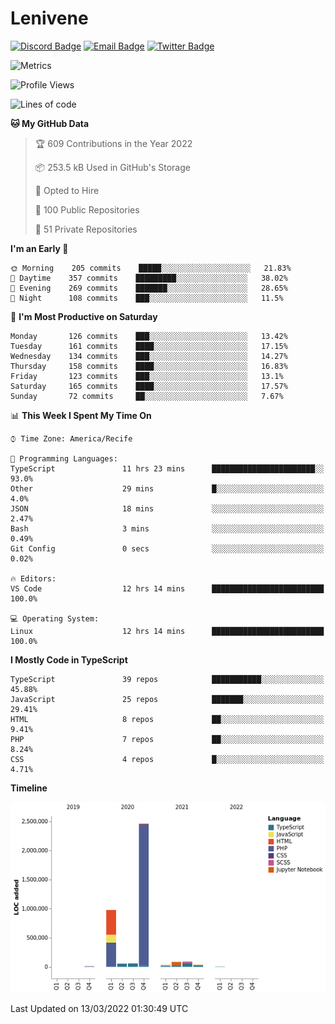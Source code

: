 # Lenivene

[![Discord Badge](https://img.shields.io/badge/-Lenivene%230715-black?style=flat-square&logo=Discord&logoColor=white)](http://discord.com/)
[![Email Badge](https://img.shields.io/badge/-lenivene@msn.com-black?style=flat-square&logo=Gmail&logoColor=white&link=mailto:lenivene@msn.com)](mailto:lenivene@msn.com)
[![Twitter Badge](https://img.shields.io/badge/-@enevinel-black?style=flat-square&logo=twitter&logoColor=white&link=https://twitter.com/enevinel)](https://twitter.com/enevinel)

<!-- https://github-readme-stats.vercel.app/api?username=lenivene&show_icons=true -->

<img src="https://metrics.lecoq.io/lenivene?template=classic&config.timezone=America%2FRecife" alt="Metrics" />

<!--START_SECTION:waka-->
![Profile Views](http://img.shields.io/badge/Profile%20Views-2-blue)

![Lines of code](https://img.shields.io/badge/From%20Hello%20World%20I%27ve%20Written-4%20Million%20lines%20of%20code-blue)

**🐱 My GitHub Data** 

> 🏆 609 Contributions in the Year 2022
 > 
> 📦 253.5 kB Used in GitHub's Storage 
 > 
> 💼 Opted to Hire
 > 
> 📜 100 Public Repositories 
 > 
> 🔑 51 Private Repositories  
 > 
**I'm an Early 🐤** 

```text
🌞 Morning    205 commits    █████░░░░░░░░░░░░░░░░░░░░   21.83% 
🌆 Daytime    357 commits    █████████░░░░░░░░░░░░░░░░   38.02% 
🌃 Evening    269 commits    ███████░░░░░░░░░░░░░░░░░░   28.65% 
🌙 Night      108 commits    ███░░░░░░░░░░░░░░░░░░░░░░   11.5%

```
📅 **I'm Most Productive on Saturday** 

```text
Monday       126 commits    ███░░░░░░░░░░░░░░░░░░░░░░   13.42% 
Tuesday      161 commits    ████░░░░░░░░░░░░░░░░░░░░░   17.15% 
Wednesday    134 commits    ███░░░░░░░░░░░░░░░░░░░░░░   14.27% 
Thursday     158 commits    ████░░░░░░░░░░░░░░░░░░░░░   16.83% 
Friday       123 commits    ███░░░░░░░░░░░░░░░░░░░░░░   13.1% 
Saturday     165 commits    ████░░░░░░░░░░░░░░░░░░░░░   17.57% 
Sunday       72 commits     ██░░░░░░░░░░░░░░░░░░░░░░░   7.67%

```


📊 **This Week I Spent My Time On** 

```text
⌚︎ Time Zone: America/Recife

💬 Programming Languages: 
TypeScript               11 hrs 23 mins      ███████████████████████░░   93.0% 
Other                    29 mins             █░░░░░░░░░░░░░░░░░░░░░░░░   4.0% 
JSON                     18 mins             ░░░░░░░░░░░░░░░░░░░░░░░░░   2.47% 
Bash                     3 mins              ░░░░░░░░░░░░░░░░░░░░░░░░░   0.49% 
Git Config               0 secs              ░░░░░░░░░░░░░░░░░░░░░░░░░   0.02%

🔥 Editors: 
VS Code                  12 hrs 14 mins      █████████████████████████   100.0%

💻 Operating System: 
Linux                    12 hrs 14 mins      █████████████████████████   100.0%

```

**I Mostly Code in TypeScript** 

```text
TypeScript               39 repos            ███████████░░░░░░░░░░░░░░   45.88% 
JavaScript               25 repos            ███████░░░░░░░░░░░░░░░░░░   29.41% 
HTML                     8 repos             ██░░░░░░░░░░░░░░░░░░░░░░░   9.41% 
PHP                      7 repos             ██░░░░░░░░░░░░░░░░░░░░░░░   8.24% 
CSS                      4 repos             █░░░░░░░░░░░░░░░░░░░░░░░░   4.71%

```


**Timeline**

![Chart not found](https://raw.githubusercontent.com/lenivene/lenivene/master/charts/bar_graph.png) 


 Last Updated on 13/03/2022 01:30:49 UTC
<!--END_SECTION:waka-->